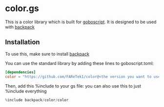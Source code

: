   # color.gs
  This is a color library which is built for [goboscript](https://github.com/aspizu/goboscript).
  It is designed to be used with [backpack](https://github.com/aspizu/backpack)
  
  ## Installation
  To use this, make sure to install [backpack](https://github.com/aspizu/backpack)
  
  You can use the standard library by adding these lines to goboscript.toml:
  ```toml
  [dependencies]
  color = "https://github.com/FAReTek1/color@<the version you want to use>"
  ```
  
  Then, add this %include to your gs file:
  you can also use this to just %include everything
  ```rs
  %include backpack/color/color
  ```